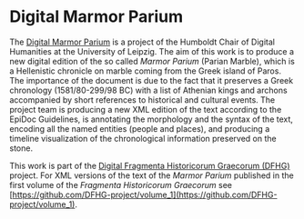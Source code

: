 # Digital Marmor Parium

The [Digital Marmor Parium](http://www.dh.uni-leipzig.de/wo/dmp/) is a project of the Humboldt Chair of Digital Humanities at the University of Leipzig. The aim of this work is to produce a new digital edition of the so called *Marmor Parium* (Parian Marble), which is a Hellenistic chronicle on marble coming from the Greek island of Paros. The importance of the document is due to the fact that it preserves a Greek chronology (1581/80-299/98 BC) with a list of Athenian kings and archons accompanied by short references to historical and cultural events. The project team is producing a new XML edition of the text according to the EpiDoc Guidelines, is annotating the morphology and the syntax of the text, encoding all the named entities (people and places), and producing a timeline visualization of the chronological information preserved on the stone.

This work is part of the [Digital Fragmenta Historicorum Graecorum (DFHG)](http://www.dfhg-project.org) project. For XML versions of the text of the *Marmor Parium* published in the first volume of the *Fragmenta Historicorum Graecorum* see [https://github.com/DFHG-project/volume_1](https://github.com/DFHG-project/volume_1). 
